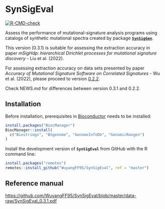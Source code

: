 
<!-- README.md is generated from README.Rmd. Please edit that file -->

# SynSigEval

<!-- badges: start -->

[![R-CMD-check](https://github.com/WuyangFF95/SynSigEval/workflows/R-CMD-check/badge.svg)](https://github.com/WuyangFF95/SynSigEval/actions)
<!-- badges: end -->

Assess the performance of mutational-signature analysis programs using
catalogs of synthetic mutational spectra created by package
[**`SynSigGen`**](https://github.com/steverozen/SynSigGen).

This version (0.3.1) is suitable for assessing the extraction accuracy
in paper *mSigHdp: hierarchical Dirichlet processes for mutational
signature discovery* - Liu et al. (2022).

For assessing extraction accuracy on data sets presented by paper
*Accuracy of Mutational Signature Software on Correlated Signatures* -
Wu et al. (2022), please proceed to version
[0.2.2](https://github.com/WuyangFF95/SynSigEval/tree/0.2.2).

Check NEWS.md for differences between version 0.3.1 and 0.2.2.

## Installation

Before installation, prerequisites in
[Bioconductor](https://www.bioconductor.org/) needs to be installed:

``` r
install.packages("BiocManager")
BiocManager::install(
  c("Biostrings", "BSgenome", "GenomeInfoDb", "GenomicRanges")
)
```

Install the development version of **`SynSigEval`** from GitHub with the
R command line:

``` r
install.packages("remotes")
remotes::install_github("WuyangFF95/SynSigEval", ref = "master")
```

## Reference manual

<https://github.com/WuyangFF95/SynSigEval/blob/master/data-raw/SynSigEval_0.3.1.pdf>
